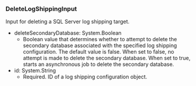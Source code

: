 ### DeleteLogShippingInput
Input for deleting a SQL Server log shipping target.

- deleteSecondaryDatabase: System.Boolean
  - Boolean value that determines whether to attempt to delete the secondary database associated with the specified log shipping configuration. The default value is false. When set to false, no attempt is made to delete the secondary database. When set to true, starts an asynchronous job to delete the secondary database.
- id: System.String
  - Required. ID of a log shipping configuration object.
